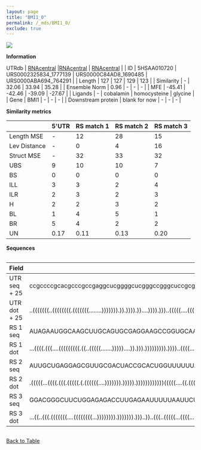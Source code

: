 ```yaml
---
layout: page
title: "BMI1_0"
permalink: /_mds/BMI1_0/
exclude: true
---
```




![](../../alns_9.28.22/aln_5HSAA010720_0.988.png?raw=true)


**Information**
<div style="overflow-x:auto;" markdown="block>
| | 5'UTR       | RS match 1   | RS match 2  | RS match 3 |
| ---- | ----------- | ----------- | ----------- | ----------- |
| Link | <a href="http://utrdb.ba.itb.cnr.it/getutr/5HSAA010720/1" target="_blank" rel="noopener noreferrer">UTRdb</a>   | <a href="https://rnacentral.org/rna/URS0002325834/1777139" target="_blank" rel="noopener noreferrer">RNAcentral</a>     |<a href="https://rnacentral.org/rna/URS0000C84AD8/1690485" target="_blank" rel="noopener noreferrer">RNAcentral</a>  | <a href="https://rnacentral.org/rna/URS0000ABA694/764291" target="_blank" rel="noopener noreferrer">RNAcentral</a>   |
| ID | 5HSAA010720     | URS0002325834_1777139     | URS0000C84AD8_1690485     | URS0000ABA694_764291     |
| Length | 127     |  127    | 129   |  123    |
| Similarity | - | 32.06 | 33.94 | 35.28 |
| Ensemble Norm | 0.96 | - | - | - |
| MFE | -45.41 | -42.46 | -39.09 | -27.67 |
| Ligands | - | cobalamin | homocysteine | glycine |
| Gene | BMI1 | - | - | - |
| Downstream protein | blank for now    |    -    | -  | - |
</div>

**Similarity metrics**

| | 5'UTR       | RS match 1   | RS match 2  | RS match 3 |
| ---- | ----------- | ----------- | ----------- | ----------- |
| Length MSE | - | 12 | 28 | 15 |
| Lev Distance | - | 0 | 4 | 16 |
| Struct MSE | - | 32 | 33 | 32 |
| UBS| 9 | 10 | 10 | 7 |
| BS | 0 | 0 | 0 | 0 |
| ILL | 3 | 3 | 2 | 4 |
| ILR | 2 | 3 | 2 | 3 |
| H | 2 | 2 | 3 | 2 |
| BL | 1 | 4 | 5 | 1 |
| BR | 5 | 4 | 2 | 2 |
| UN | 0.17 | 0.11 | 0.13 | 0.20 |

**Sequences**


<div style="overflow-x:auto;">

<table>
<colgroup>
<col width="30%" />
<col width="70%" />
</colgroup>
<thead>
<tr class="header">
<th>Field</th>
<th>Description</th>
</tr>
</thead>
<tbody>
<tr>
<td markdown="span">UTR seq + 25 </td>
<td markdown="span"> ccgccccgcacgcccgccgaggcucggggcucgggccgggcuccgcgcggaguugcagcgguggccggaugccaaguguaagugauuuuuuaucaagcagaaATGCATCGAACAACGAGAATCAAGA </td>
</tr>
<tr>
<td markdown="span">UTR dot + 25  </td>
<td markdown="span"> ..(((((((..((((((((.(((((((........))))))).)).)))).))....)))).)))..(((((....(((...((((.....)))).))).....)))))..................
</td>
</tr>


<tr>
<td markdown="span">RS 1 seq </td>
<td markdown="span"> AUAGAAUGGCAAGCUUGCAGUGCGAGGAAGCCGGUGCAAAUCCGGCACGGUCGCGCCACUGUAUGCGGUUCGUGAGCUUAAAGGCGCUCUGCCGCGAGUCAGACCCCGCUGCAUGCUCUUCAUCAAU
</td>
</tr>


<tr>
<td markdown="span">RS 1 dot </td>
<td markdown="span"> ...((((.(((....(((((((((.((..(((((.......)))))....)).))).))))))))).))))..((((.....((((.((((.(....).))))...))))....)))).........
</td>
</tr>


<tr>
<td markdown="span">RS 2 seq </td>
<td markdown="span"> AUUGCUGAGGAGCGUUGCGACUACCGCACUGGUUUUUUAGUGGCUGGUUCCAGGCUCAGCAAGGGUACGAAGGUGACGGGUGUUCCCGUUUUCCACAACUGCCCCAAGAAUCAACGACGCUCGCAUCCG
</td>
</tr>


<tr>
<td markdown="span">RS 2 dot </td>
<td markdown="span"> .(((((...((((.(((.(((((.(.((((((....))))))).))))).))))))))))))(((((....((.((((((....))))))..)).....)))))..........(((...)))......
</td>
</tr>


<tr>
<td markdown="span">RS 3 seq </td>
<td markdown="span"> GGACGGGCUUCUGGAGAGACCUUGAGAAUUUUUAAUUCUCACCUUUUUAAAAGGACGGCGCCGAAGGGGCAAGGCUAAUAAGUACAAGCUCAAUCUCUCAGGCAAAAGGACAGAAGGUAAGUA
</td>
</tr>


<tr>
<td markdown="span">RS 3 dot </td>
<td markdown="span"> ...((..(((.(((((((....((((((((...)))))))).))))))).)))..))..(((..(((((...((((..........))))...)))))..)))....................
</td>
</tr>

</tbody>
</table>


</div>


[Back to Table](../../display)
